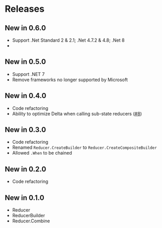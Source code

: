 # Releases

## New in 0.6.0
* Support .Net Standard 2 & 2.1; .Net 4.7.2 & 4.8; .Net 8
* 
## New in 0.5.0
* Support .NET 7
* Remove frameworks no longer supported by Microsoft

## New in 0.4.0
* Code refactoring
* Ability to optimize Delta when calling sub-state reducers ([#8](https://github.com/mrpmorris/Reducible/issues/8))

## New in 0.3.0
* Code refactoring
* Renamed `Reducer.CreateBuilder` to `Reducer.CreateCompositeBuilder`
* Allowed `.When` to be chained

## New in 0.2.0
* Code refactoring

## New in 0.1.0
* Reducer
* ReducerBuilder
* Reducer.Combine